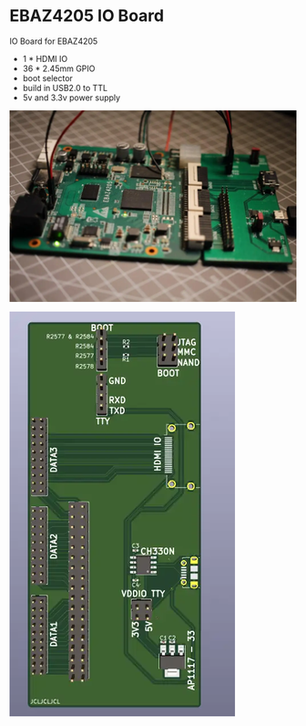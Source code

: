 # EBAZ4205 IO Board

IO Board for EBAZ4205

- 1 * HDMI IO
- 36 * 2.45mm GPIO
- boot selector
- build in USB2.0 to TTL
- 5v and 3.3v power supply

![](./product.webp)

![](./3d.webp)
